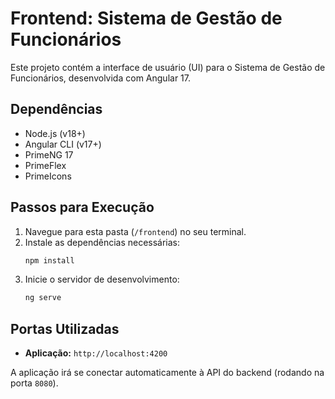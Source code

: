 # Frontend: Sistema de Gestão de Funcionários

Este projeto contém a interface de usuário (UI) para o Sistema de Gestão de Funcionários, desenvolvida com Angular 17.

## Dependências

* Node.js (v18+)
* Angular CLI (v17+)
* PrimeNG 17
* PrimeFlex
* PrimeIcons

## Passos para Execução

1.  Navegue para esta pasta (`/frontend`) no seu terminal.
2.  Instale as dependências necessárias:
    ```bash
    npm install
    ```
3.  Inicie o servidor de desenvolvimento:
    ```bash
    ng serve
    ```

## Portas Utilizadas

* **Aplicação:** `http://localhost:4200`

A aplicação irá se conectar automaticamente à API do backend (rodando na porta `8080`).
